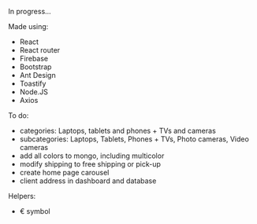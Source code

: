 In progress...

Made using:
- React
- React router
- Firebase
- Bootstrap
- Ant Design
- Toastify
- Node.JS
- Axios

To do:
- categories: Laptops, tablets and phones + TVs and cameras
- subcategories: Laptops, Tablets, Phones + TVs, Photo cameras, Video cameras
- add all colors to mongo, including multicolor
- modify shipping to free shipping or pick-up
- create home page carousel
- client address in dashboard and database

Helpers:
- € symbol